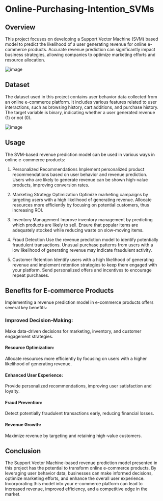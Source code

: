 # Online-Purchasing-Intention_SVMs

## Overview

This project focuses on developing a Support Vector Machine (SVM) based model to predict the likelihood of a user generating revenue for online e-commerce products. Accurate revenue prediction can significantly impact business strategies, allowing companies to optimize marketing efforts and resource allocation.

![image](https://github.com/Soumya-Panda/Online-Purchasing-Intention_SVMs/assets/81625214/f6eaeb34-4a58-426e-9e63-d69f1bafa10e)

## Dataset

The dataset used in this project contains user behavior data collected from an online e-commerce platform. It includes various features related to user interactions, such as browsing history, cart additions, and purchase history. The target variable is binary, indicating whether a user generated revenue (1) or not (0).


![image](https://github.com/Soumya-Panda/Online-Purchasing-Intention_SVMs/assets/81625214/c2de569a-1b66-4c01-91ff-ff4a2b568163)

## Usage

The SVM-based revenue prediction model can be used in various ways in online e-commerce products:

1. Personalized Recommendations
Implement personalized product recommendations based on user behavior and revenue prediction. Users who are likely to generate revenue can be shown high-value products, improving conversion rates.

2. Marketing Strategy Optimization
Optimize marketing campaigns by targeting users with a high likelihood of generating revenue. Allocate resources more efficiently by focusing on potential customers, thus increasing ROI.

3. Inventory Management
Improve inventory management by predicting which products are likely to sell. Ensure that popular items are adequately stocked while reducing waste on slow-moving items.

4. Fraud Detection
Use the revenue prediction model to identify potentially fraudulent transactions. Unusual purchase patterns from users with a low likelihood of generating revenue may indicate fraudulent activity.

5. Customer Retention
Identify users with a high likelihood of generating revenue and implement retention strategies to keep them engaged with your platform. Send personalized offers and incentives to encourage repeat purchases.


## Benefits for E-commerce Products
Implementing a revenue prediction model in e-commerce products offers several key benefits:

### Improved Decision-Making:
Make data-driven decisions for marketing, inventory, and customer engagement strategies.

#### Resource Optimization: 
Allocate resources more efficiently by focusing on users with a higher likelihood of generating revenue.

#### Enhanced User Experience: 
Provide personalized recommendations, improving user satisfaction and loyalty.

#### Fraud Prevention: 
Detect potentially fraudulent transactions early, reducing financial losses.

#### Revenue Growth: 
Maximize revenue by targeting and retaining high-value customers.

## Conclusion

The Support Vector Machine-based revenue prediction model presented in this project has the potential to transform online e-commerce products. By leveraging user behavior data, businesses can make informed decisions, optimize marketing efforts, and enhance the overall user experience. Incorporating this model into your e-commerce platform can lead to increased revenue, improved efficiency, and a competitive edge in the market.




